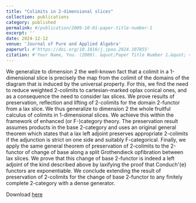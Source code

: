 ```yaml
---
title: "Colimits in 2-dimensional slices"
collection: publications
category: published
permalink: #/publication/2009-10-01-paper-title-number-1
excerpt: ''
date: 2024-12-12
venue: 'Journal of Pure and Applied Algebra'
paperurl: #'https://doi.org/10.1016/j.jpaa.2024.107855'
citation: #'Your Name, You. (2009). &quot;Paper Title Number 1.&quot; <i>Journal 1</i>. 1(1).'
---
```

We generalize to dimension 2 the well-known fact that a colimit in a 1-dimensional slice is precisely the map from the colimit of the domains of the diagram that is induced by the universal property. For this, we find the need to reduce weighted 2-colimits to cartesian-marked oplax conical ones, and as a consequence the need to consider lax slices. We prove results of preservation, reflection and lifting of 2-colimits for the domain 2-functor from a lax slice. We thus generalize to dimension 2 the whole fruitful calculus of colimits in 1-dimensional slices. We achieve this within the framework of enhanced (or F-)category theory. The preservation result assumes products in the base 2-category and uses an original general theorem which states that a lax left adjoint preserves appropriate 2-colimits if the adjunction is strict on one side and suitably F-categorical. Finally, we apply the same general theorem of preservation of 2-colimits to the 2-functor of change of base along a split Grothendieck opfibration between lax slices. We prove that this change of base 2-functor is indeed a left adjoint of the kind described above by laxifying the proof that Conduch\'{e} functors are exponentiable. We conclude extending the result of preservation of 2-colimits for the change of base 2-functor to any finitely complete 2-category with a dense generator.

Download [here](https://doi.org/10.1016/j.jpaa.2024.107855)
